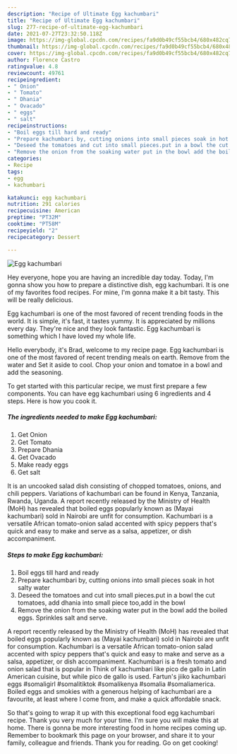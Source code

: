 ```yaml
---
description: "Recipe of Ultimate Egg kachumbari"
title: "Recipe of Ultimate Egg kachumbari"
slug: 277-recipe-of-ultimate-egg-kachumbari
date: 2021-07-27T23:32:50.118Z
image: https://img-global.cpcdn.com/recipes/fa9d0b49cf55bcb4/680x482cq70/egg-kachumbari-recipe-main-photo.jpg
thumbnail: https://img-global.cpcdn.com/recipes/fa9d0b49cf55bcb4/680x482cq70/egg-kachumbari-recipe-main-photo.jpg
cover: https://img-global.cpcdn.com/recipes/fa9d0b49cf55bcb4/680x482cq70/egg-kachumbari-recipe-main-photo.jpg
author: Florence Castro
ratingvalue: 4.8
reviewcount: 49761
recipeingredient:
- " Onion"
- " Tomato"
- " Dhania"
- " Ovacado"
- " eggs"
- " salt"
recipeinstructions:
- "Boil eggs till hard and ready"
- "Prepare kachumbari by, cutting onions into small pieces soak in hot salty water"
- "Deseed the tomatoes and cut into small pieces.put in a bowl the cut tomatoes, add dhania into small piece too,add in the bowl"
- "Remove the onion from the soaking water put in the bowl add the boiled eggs. Sprinkles salt and serve."
categories:
- Recipe
tags:
- egg
- kachumbari

katakunci: egg kachumbari 
nutrition: 291 calories
recipecuisine: American
preptime: "PT32M"
cooktime: "PT58M"
recipeyield: "2"
recipecategory: Dessert

---
```



![Egg kachumbari](https://img-global.cpcdn.com/recipes/fa9d0b49cf55bcb4/680x482cq70/egg-kachumbari-recipe-main-photo.jpg)

Hey everyone, hope you are having an incredible day today. Today, I'm gonna show you how to prepare a distinctive dish, egg kachumbari. It is one of my favorites food recipes. For mine, I'm gonna make it a bit tasty. This will be really delicious.

Egg kachumbari is one of the most favored of recent trending foods in the world. It is simple, it's fast, it tastes yummy. It is appreciated by millions every day. They're nice and they look fantastic. Egg kachumbari is something which I have loved my whole life.

Hello everybody, it&#39;s Brad, welcome to my recipe page. Egg kachumbari is one of the most favored of recent trending meals on earth. Remove from the water and Set it aside to cool. Chop your onion and tomatoe in a bowl and add the seasoning.


To get started with this particular recipe, we must first prepare a few components. You can have egg kachumbari using 6 ingredients and 4 steps. Here is how you cook it.

<!--inarticleads1-->

##### The ingredients needed to make Egg kachumbari:

1. Get  Onion
1. Get  Tomato
1. Prepare  Dhania
1. Get  Ovacado
1. Make ready  eggs
1. Get  salt


It is an uncooked salad dish consisting of chopped tomatoes, onions, and chili peppers. Variations of kachumbari can be found in Kenya, Tanzania, Rwanda, Uganda. A report recently released by the Ministry of Health (MoH) has revealed that boiled eggs popularly known as (Mayai kachumbari) sold in Nairobi are unfit for consumption. Kachumbari is a versatile African tomato-onion salad accented with spicy peppers that&#39;s quick and easy to make and serve as a salsa, appetizer, or dish accompaniment. 

<!--inarticleads2-->

##### Steps to make Egg kachumbari:

1. Boil eggs till hard and ready
1. Prepare kachumbari by, cutting onions into small pieces soak in hot salty water
1. Deseed the tomatoes and cut into small pieces.put in a bowl the cut tomatoes, add dhania into small piece too,add in the bowl
1. Remove the onion from the soaking water put in the bowl add the boiled eggs. Sprinkles salt and serve.


A report recently released by the Ministry of Health (MoH) has revealed that boiled eggs popularly known as (Mayai kachumbari) sold in Nairobi are unfit for consumption. Kachumbari is a versatile African tomato-onion salad accented with spicy peppers that&#39;s quick and easy to make and serve as a salsa, appetizer, or dish accompaniment. Kachumbari is a fresh tomato and onion salad that is popular in Think of kachumbari like pico de gallo in Latin American cuisine, but while pico de gallo is used. Fartun&#39;s jiiko kachumbari eggs #somaligirl #somalitiktok #somalikenya #somalia #somaliamerica. Boiled eggs and smokies with a generous helping of kachumbari are a favourite, at least where I come from, and make a quick affordable snack. 

So that's going to wrap it up with this exceptional food egg kachumbari recipe. Thank you very much for your time. I'm sure you will make this at home. There is gonna be more interesting food in home recipes coming up. Remember to bookmark this page on your browser, and share it to your family, colleague and friends. Thank you for reading. Go on get cooking!
